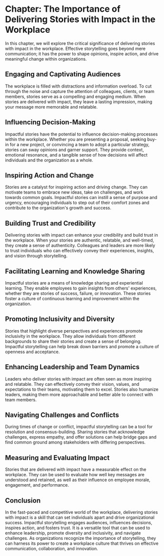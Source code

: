 Chapter: The Importance of Delivering Stories with Impact in the Workplace
==========================================================================

In this chapter, we will explore the critical significance of delivering stories with impact in the workplace. Effective storytelling goes beyond mere communication; it has the power to shape opinions, inspire action, and drive meaningful change within organizations.

**Engaging and Captivating Audiences**
--------------------------------------

The workplace is filled with distractions and information overload. To cut through the noise and capture the attention of colleagues, clients, or team members, stories serve as a compelling and engaging medium. When stories are delivered with impact, they leave a lasting impression, making your message more memorable and relatable.

**Influencing Decision-Making**
-------------------------------

Impactful stories have the potential to influence decision-making processes within the workplace. Whether you are presenting a proposal, seeking buy-in for a new project, or convincing a team to adopt a particular strategy, stories can sway opinions and garner support. They provide context, emotional resonance, and a tangible sense of how decisions will affect individuals and the organization as a whole.

**Inspiring Action and Change**
-------------------------------

Stories are a catalyst for inspiring action and driving change. They can motivate teams to embrace new ideas, take on challenges, and work towards common goals. Impactful stories can instill a sense of purpose and urgency, encouraging individuals to step out of their comfort zones and contribute to the organization's growth and success.

**Building Trust and Credibility**
----------------------------------

Delivering stories with impact can enhance your credibility and build trust in the workplace. When your stories are authentic, relatable, and well-timed, they create a sense of authenticity. Colleagues and leaders are more likely to trust individuals who can effectively convey their experiences, insights, and vision through storytelling.

**Facilitating Learning and Knowledge Sharing**
-----------------------------------------------

Impactful stories are a means of knowledge sharing and experiential learning. They enable employees to gain insights from others' experiences, whether they are stories of success, failure, or innovation. These stories foster a culture of continuous learning and improvement within the organization.

**Promoting Inclusivity and Diversity**
---------------------------------------

Stories that highlight diverse perspectives and experiences promote inclusivity in the workplace. They allow individuals from different backgrounds to share their stories and create a sense of belonging. Impactful storytelling can help break down barriers and promote a culture of openness and acceptance.

**Enhancing Leadership and Team Dynamics**
------------------------------------------

Leaders who deliver stories with impact are often seen as more inspiring and relatable. They can effectively convey their vision, values, and expectations to their teams, motivating them to excel. Stories also humanize leaders, making them more approachable and better able to connect with team members.

**Navigating Challenges and Conflicts**
---------------------------------------

During times of change or conflict, impactful storytelling can be a tool for resolution and consensus-building. Sharing stories that acknowledge challenges, express empathy, and offer solutions can help bridge gaps and find common ground among stakeholders with differing perspectives.

**Measuring and Evaluating Impact**
-----------------------------------

Stories that are delivered with impact have a measurable effect on the workplace. They can be used to evaluate how well key messages are understood and retained, as well as their influence on employee morale, engagement, and performance.

**Conclusion**
--------------

In the fast-paced and competitive world of the workplace, delivering stories with impact is a skill that can set individuals apart and drive organizational success. Impactful storytelling engages audiences, influences decisions, inspires action, and fosters trust. It is a versatile tool that can be used to enhance leadership, promote diversity and inclusivity, and navigate challenges. As organizations recognize the importance of storytelling, they can harness its power to create a workplace culture that thrives on effective communication, collaboration, and innovation.
